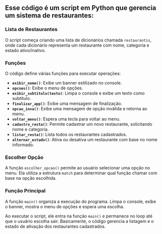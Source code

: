 ## Esse código é um script em Python que gerencia um sistema de restaurantes:

### Lista de Restaurantes

O script começa criando uma lista de dicionários chamada `restaurantis`, onde cada dicionário representa um restaurante com nome, categoria e estado ativo/inativo.

### Funções

O código define várias funções para executar operações:

- **`exibir_nome()`**: Exibe um banner estilizado no console.
- **`opcoes()`**: Exibe o menu de opções.
- **`exibir_subtitulo(texto)`**: Limpa o console e exibe um texto como subtítulo.
- **`finalizar_app()`**: Exibe uma mensagem de finalização.
- **`opcao_inva()`**: Exibe uma mensagem de opção inválida e retorna ao menu.
- **`voltar_menu()`**: Espera uma tecla para voltar ao menu.
- **`cadastro_resta()`**: Permite cadastrar um novo restaurante, solicitando nome e categoria.
- **`listar_resta()`**: Lista todos os restaurantes cadastrados.
- **`alternar_estado()`**: Ativa ou desativa um restaurante com base no nome informado.

### Escolher Opção

A função `escolher_opcao()` permite ao usuário selecionar uma opção no menu. Ela utiliza a estrutura `match` para determinar qual função chamar com base na opção escolhida.

### Função Principal

A função `main()` organiza a execução do programa. Limpa o console, exibe o banner, mostra o menu de opções e espera uma escolha.

Ao executar o script, ele entra na função `main()` e permanece no loop até que o usuário escolha sair. Basicamente, o código gerencia a listagem e o estado de ativação dos restaurantes cadastrados.
